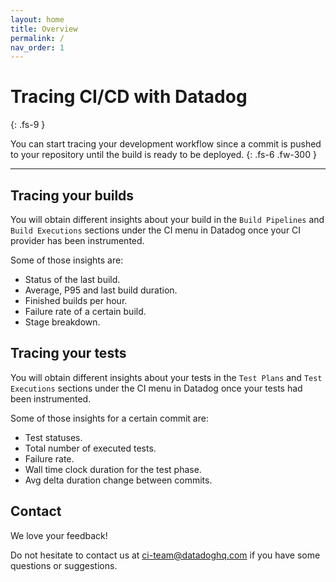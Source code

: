 ```yaml
---
layout: home
title: Overview
permalink: /
nav_order: 1
---
```


# Tracing CI/CD with Datadog
{: .fs-9 }

You can start tracing your development workflow since a commit is pushed to your repository until the build is ready to be deployed.
{: .fs-6 .fw-300 }

---

## Tracing your builds

You will obtain different insights about your build in the `Build Pipelines` and `Build Executions` sections under the CI menu in Datadog once your CI provider has been instrumented.

Some of those insights are:
* Status of the last build.
* Average, P95 and last build duration.
* Finished builds per hour.
* Failure rate of a certain build.
* Stage breakdown.

## Tracing your tests

You will obtain different insights about your tests in the `Test Plans` and `Test Executions` sections under the CI menu in Datadog once your tests had been instrumented.

Some of those insights for a certain commit are:
* Test statuses.
* Total number of executed tests.
* Failure rate.
* Wall time clock duration for the test phase.
* Avg delta duration change between commits.

## Contact

We love your feedback! 

Do not hesitate to contact us at [ci-team@datadoghq.com](mailto:ci-team@datadoghq.com) if you have some questions or suggestions. 
 
